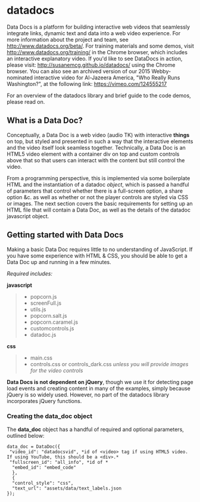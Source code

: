 datadocs
========

Data Docs is a platform for building interactive web videos that seamlessly integrate links, dynamic text and data into a web video experience. For more information about the project and team, see http://www.datadocs.org/beta/. For training materials and some demos, visit http://www.datadocs.org/training/ in the Chrome browser, which includes an interactive explanatory video. If you'd like to see DataDocs in action, please visit: http://susanemcg.github.io/datadocs/ using the Chrome browser. You can also see an archived version of our 2015 Webby-nominated interactive video for Al-Jazeera America, "Who Really Runs Washington?", at the following link: https://vimeo.com/124555217

For an overview of the datadocs library and brief guide to the code demos, please read on.

What is a Data Doc?
-------------------

Conceptually, a Data Doc is a web video (audio TK) with interactive **things** on top, but styled and presented in such a way that the interactive elements and the video itself look seamless together. Technically, a Data Doc is an HTML5 video element with a container div on top and custom controls above that so that users can interact with the content but still control the video. 

From a programming perspective, this is implemented via some boilerplate HTML and the instantiation of a datadoc *object*, which is passed a handful of parameters that control whether there is a full-screen option, a share option &c. as well as whether or not the player controls are styled via CSS or images. The next section covers the basic requirements for setting up an HTML file that will contain a Data Doc, as well as the details of the datadoc javascript object.

Getting started with Data Docs
------------------------------

Making a basic Data Doc requires little to no understanding of JavaScript. If you have some experience with HTML & CSS, you should be able to get a Data Doc up and running in a few minutes.

*Required includes:*

**javascript**
> + popcorn.js
> + screenFull.js
> + utils.js
> + popcorn.salt.js
> + popcorn.caramel.js
> + customcontrols.js
> + datadoc.js

**css**
> + main.css
> + controls.css or controls_dark.css *unless you will provide images for the video controls*

**Data Docs is not dependent on jQuery**, though we use it for detecting page load events and creating content in many of the examples, simply because jQuery is so widely used. However, no part of the datadocs library incorporates jQuery functions.

### Creating the **data_doc** object

The **data_doc** object has a handful of required and optional parameters, outlined below:

    data_doc = DataDoc({
     "video_id": "datadocsvid", *id of <video> tag if using HTML5 video. If using YouTube, this should be a <div>.*
     "fullscreen_id": "all_info", *id of *
      "embed_id": "embed_code"
      },
      {
      "control_style": "css",
      "text_url": "assets/data/text_labels.json
    });


